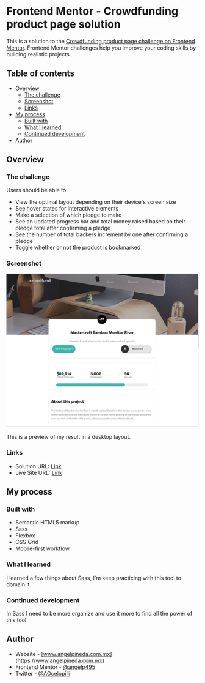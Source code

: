 # Frontend Mentor - Crowdfunding product page solution

This is a solution to the [Crowdfunding product page challenge on Frontend Mentor](https://www.frontendmentor.io/challenges/crowdfunding-product-page-7uvcZe7ZR). Frontend Mentor challenges help you improve your coding skills by building realistic projects. 

## Table of contents

- [Overview](#overview)
  - [The challenge](#the-challenge)
  - [Screenshot](#screenshot)
  - [Links](#links)
- [My process](#my-process)
  - [Built with](#built-with)
  - [What I learned](#what-i-learned)
  - [Continued development](#continued-development)
- [Author](#author)


## Overview

### The challenge

Users should be able to:

- View the optimal layout depending on their device's screen size
- See hover states for interactive elements
- Make a selection of which pledge to make
- See an updated progress bar and total money raised based on their pledge total after confirming a pledge
- See the number of total backers increment by one after confirming a pledge
- Toggle whether or not the product is bookmarked

### Screenshot

![](images/crofundingLandingPage.png)

This is a preview of my result in a desktop layout.


### Links

- Solution URL: [Link](https://www.frontendmentor.io/solutions/crowfounding-product-page-html-sass-js-NFvIszc5D)
- Live Site URL: [Link](https://aocelopilli.github.io/frontendMentor-CrowdfundingProductPa/)

## My process

### Built with

- Semantic HTML5 markup
- Sass
- Flexbox
- CSS Grid
- Mobile-first workflow


### What I learned
I learned a few things about Sass, I'm keep practicing with this tool to domain it.

### Continued development
In Sass I need to be more organize and use it more to find all the power of this tool.

## Author

+ Website - [www.angelpineda.com.mx](https://www.angelpineda.com.mx)
+ Frontend Mentor - [@angelp495](https://www.frontendmentor.io/profile/angelp495)
+ Twitter - [@AOcelopilli](https://twitter.com/AOcelopilli)